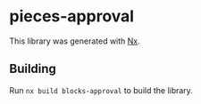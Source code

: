 # pieces-approval

This library was generated with [Nx](https://nx.dev).

## Building

Run `nx build blocks-approval` to build the library.

